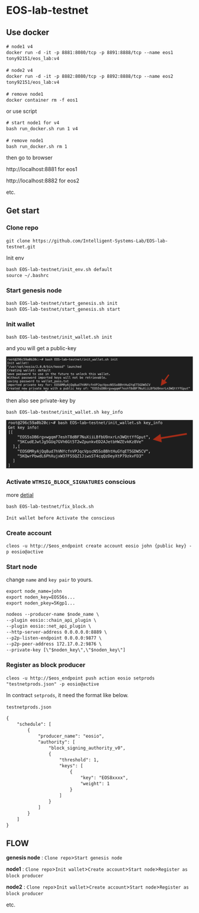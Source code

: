 # EOS-lab-testnet

## Use docker 

```shell=
# node1 v4  
docker run -d -it -p 8881:8080/tcp -p 8891:8888/tcp --name eos1 tony92151/eos_lab:v4

# node2 v4
docker run -d -it -p 8882:8080/tcp -p 8892:8888/tcp --name eos2 tony92151/eos_lab:v4

# remove node1
docker container rm -f eos1
```
or use script
```shell=
# start node1 for v4
bash run_docker.sh run 1 v4

# remove node1
bash run_docker.sh rm 1
```

then go to browser

http://localhost:8881 for eos1

http://localhost:8882 for eos2

etc.

## Get start

### Clone repo
```sheel=
git clone https://github.com/Intelligent-Systems-Lab/EOS-lab-testnet.git
```
Init env
```sheel=
bash EOS-lab-testnet/init_env.sh default
source ~/.bashrc
```
### Start genesis node
```sheel=
bash EOS-lab-testnet/start_genesis.sh init
bash EOS-lab-testnet/start_genesis.sh start
```
### Init wallet
```sheel=
bash EOS-lab-testnet/init_wallet.sh init
```
and you will get a public-key

<img src="https://raw.githubusercontent.com/Intelligent-Systems-Lab/EOS-lab-testnet/master/images/image1.png" width="600"/>

then also see private-key by
```sheel=
bash EOS-lab-testnet/init_wallet.sh key_info
```
<img src="https://raw.githubusercontent.com/Intelligent-Systems-Lab/EOS-lab-testnet/master/images/image2.png" width="600"/>

### Activate `WTMSIG_BLOCK_SIGNATURES` conscious

more [detial](https://www.bcskill.com/index.php/archives/884.html)
```sheel=
bash EOS-lab-testnet/fix_block.sh
```
`Init wallet before Activate the conscious`

### Create account
```sheel=
cleos -u http://$eos_endpoint create account eosio john {public key} -p eosio@active
```

### Start node

change `name` and `key pair` to yours.

```shell=
export node_name=john
export noden_key=EOS56s...
export noden_pkey=5Kgp1...
```
```shell=
nodeos --producer-name $node_name \
--plugin eosio::chain_api_plugin \
--plugin eosio::net_api_plugin \
--http-server-address 0.0.0.0.0:8889 \
--p2p-listen-endpoint 0.0.0.0:9877 \
--p2p-peer-address 172.17.0.2:9876 \
--private-key [\"$noden_key\",\"$noden_key\"]
```

### Register as block producer

```sheel=
cleos -u http://$eos_endpoint push action eosio setprods "testnetprods.json" -p eosio@active
```
In contract `setprods`, it need the format like below.

`testnetprods.json`
```json=
{
    "schedule": [
        {
            "producer_name": "eosio",
            "authority": [
                "block_signing_authority_v0",
                {
                    "threshold": 1,
                    "keys": [
                        {
                            "key": "EOS8xxxx",
                            "weight": 1
                        }
                    ]
                }
            ]
        }
    ]
}
```

## FLOW

**genesis node** : `Clone repo`>`Start genesis node`

**node1** : `Clone repo`>`Init wallet`>`Create account`>`Start node`>`Register as block producer`

**node2** : `Clone repo`>`Init wallet`>`Create account`>`Start node`>`Register as block producer`

etc.





